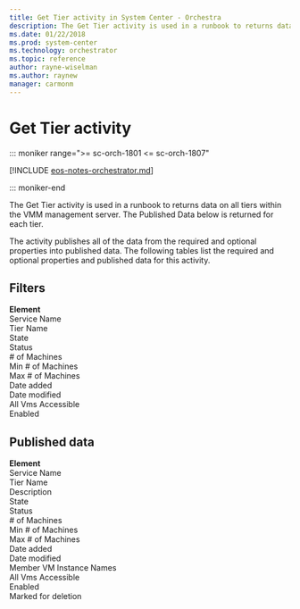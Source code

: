 ```yaml
---
title: Get Tier activity in System Center - Orchestra
description: The Get Tier activity is used in a runbook to returns data on all tiers within the VMM management server. This topic also lists the filters and published data.
ms.date: 01/22/2018
ms.prod: system-center
ms.technology: orchestrator
ms.topic: reference
author: rayne-wiselman
ms.author: raynew
manager: carmonm
---
```


# Get Tier activity

::: moniker range=">= sc-orch-1801 <= sc-orch-1807"

[!INCLUDE [eos-notes-orchestrator.md](../includes/eos-notes-orchestrator.md)]

::: moniker-end

The Get Tier activity is used in a runbook to returns data on all tiers within the VMM management server. The Published Data below is returned for each tier.

The activity publishes all of the data from the required and optional properties into published data. The following tables list the required and optional properties and published data for this activity.

##  Filters

**Element**<br>Service Name<br>Tier Name<br>State<br>Status<br>\# of Machines<br>Min \# of Machines<br>Max \# of Machines<br>Date added<br>Date modified<br>All Vms Accessible<br>Enabled

## Published data

**Element**<br>Service Name<br>Tier Name<br>Description<br>State<br>Status<br>\# of Machines<br>Min \# of Machines<br>Max \# of Machines<br>Date added<br>Date modified<br>Member VM Instance Names<br>All Vms Accessible<br>Enabled<br>Marked for deletion
